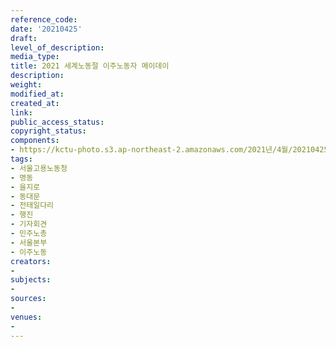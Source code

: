 ```yaml
---
reference_code: 
date: '20210425'
draft: 
level_of_description: 
media_type: 
title: 2021 세계노동절 이주노동자 메이데이
description: 
weight: 
modified_at: 
created_at: 
link: 
public_access_status: 
copyright_status: 
components:
- https://kctu-photo.s3.ap-northeast-2.amazonaws.com/2021년/4월/20210425-2021+세계노동절+이주노동자+메이데이_서울고용노동청_명동_을지로_동대문_전태일다리_행진_기자회견_민주노총_서울본부_이주노동/_5D48283.jpg
tags:
- 서울고용노동청
- 명동
- 을지로
- 동대문
- 전태일다리
- 행진
- 기자회견
- 민주노총
- 서울본부
- 이주노동
creators:
- 
subjects:
- 
sources:
- 
venues:
- 
---
```


